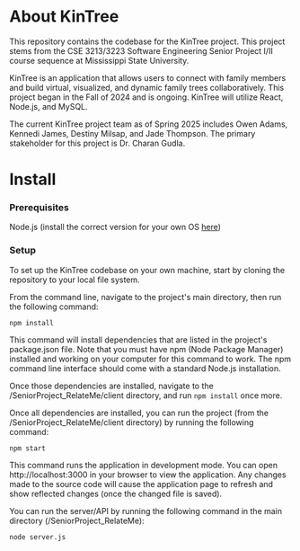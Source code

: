 # About KinTree

This repository contains the codebase for the KinTree project. This project stems from the CSE 3213/3223 Software Engineering Senior Project I/II course sequence at Mississippi State University.

KinTree is an application that allows users to connect with family members and build virtual, visualized, and dynamic family trees collaboratively. This project began in the Fall of 2024 and is ongoing. KinTree will utilize React, Node.js, and MySQL.

The current KinTree project team as of Spring 2025 includes Owen Adams, Kennedi James, Destiny Milsap, and Jade Thompson. The primary stakeholder for this project is Dr. Charan Gudla.

# Install

### Prerequisites

Node.js (install the correct version for your own OS [here](https://nodejs.org/en))

### Setup

To set up the KinTree codebase on your own machine, start by cloning the repository to your local file system.

From the command line, navigate to the project's main directory, then run the following command:

`npm install`

This command will install dependencies that are listed in the project's package.json file. Note that you must have npm (Node Package Manager) installed and working on your computer for this command to work. The npm command line interface should come with a standard Node.js installation.

Once those dependencies are installed, navigate to the /SeniorProject_RelateMe/client directory, and run `npm install` once more.

Once all dependencies are installed, you can run the project (from the /SeniorProject_RelateMe/client directory) by running the following command:

`npm start`

This command runs the application in development mode. You can open http://localhost:3000 in your browser to view the application. Any changes made to the source code will cause the application page to refresh and show reflected changes (once the changed file is saved).

You can run the server/API by running the following command in the main directory (/SeniorProject_RelateMe):

`node server.js`

